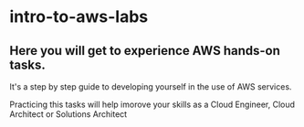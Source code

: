 # intro-to-aws-labs
## Here you will get to experience AWS hands-on tasks. 

It's a step by step guide to developing yourself in the use of AWS services.

Practicing this tasks will help imorove your skills as a Cloud Engineer, Cloud Architect or Solutions Architect
